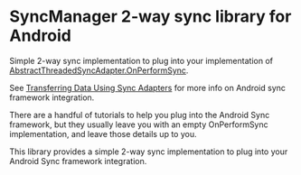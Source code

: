 SyncManager 2-way sync library for Android
===========================================

Simple 2-way sync implementation to plug into your implementation of [AbstractThreadedSyncAdapter.OnPerformSync][android-atsa].

See [Transferring Data Using Sync Adapters][android-sync] for more info on Android sync framework integration.

There are a handful of tutorials to help you plug into the Android Sync framework, but they usually leave you with an 
empty OnPerformSync implementation, and leave those details up to you.

This library provides a simple 2-way sync implementation to plug into your Android Sync framework integration.


[android-sync]: http://developer.android.com/training/sync-adapters/index.html
[android-atsa]: http://developer.android.com/reference/android/content/AbstractThreadedSyncAdapter.html